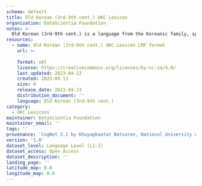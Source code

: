 ```yaml
---
schema: default
title: Old Korean (3rd-9th cent.) UKC Lexicon
organization: DataScientia Foundation
notes: >-
  Old Korean (3rd-9th cent.) is a language from the Koreanic family, spoken in Eurasia. The UKC Lexicon of Old Korean (3rd-9th cent.) is represented as a lexico-semantic network. It consists of words, word senses, synsets, as well as sense-level and synset-level relationships.
resources:
  - name: Old Korean (3rd-9th cent.) UKC Lexicon LMF format
    url: >-
      
    format: xml
    license: https://creativecommons.org/licenses/by-nc-sa/4.0/
    last_updated: 2023-04-13
    created: 2023-04-13
    size: 0
    release_date: 2023-04-13
    distribution_document: ''
    language: Old Korean (3rd-9th cent.)
category:
  - UKC Lexicons
maintainer: DataScientia Foundation
maintainer_email: ''
tags: ''
provenance: 'CogNet 2.1 by Khuyagbaatar Batsuren, National University of Mongolia (http://cognet.ukc.disi.unitn.it); Princeton WordNet 2.1 by Princeton University (https://wordnet.princeton.edu)'
version: '1.0'
dataset_level: Language Level (L1-2)
dataset_access: Open Access
dataset_description: ''
landing_page: ''
latitude_map: 0.0
longitude_map: 0.0
---
```

